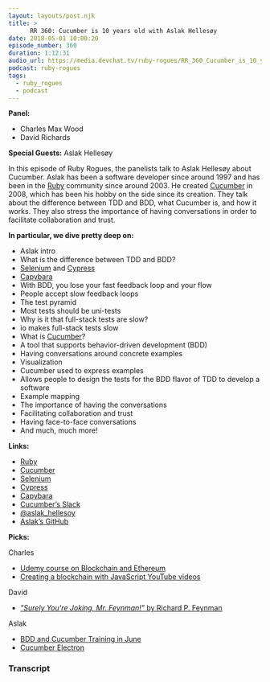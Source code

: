 ```yaml
---
layout: layouts/post.njk
title: >
      RR 360: Cucumber is 10 years old with Aslak Hellesøy
date: 2018-05-01 10:00:20
episode_number: 360
duration: 1:12:31
audio_url: https://media.devchat.tv/ruby-rogues/RR_360_Cucumber_is_10_years_old_with_Aslak_Hellesoy.mp3
podcast: ruby-rogues
tags: 
  - ruby_rogues
  - podcast
---
```


 **Panel:**

- Charles Max Wood
- David Richards

**Special Guests:** Aslak Hellesøy

In this episode of Ruby Rogues, the panelists talk to Aslak Hellesøy about Cucumber. Aslak has been a software developer since around 1997 and has been in the [Ruby](https://www.ruby-lang.org/en/) community since around 2003. He created [Cucumber](https://cucumber.io/) in 2008, which has been his hobby on the side since its creation. They talk about the difference between TDD and BDD, what Cucumber is, and how it works. They also stress the importance of having conversations in order to facilitate collaboration and trust.

**In particular, we dive pretty deep on:**

- Aslak intro
- What is the difference between TDD and BDD?
- [Selenium](https://www.seleniumhq.org/) and [Cypress](https://www.cypress.io/)
- [Capybara](http://teamcapybara.github.io/capybara/)
- With BDD, you lose your fast feedback loop and your flow
- People accept slow feedback loops
- The test pyramid
- Most tests should be uni-tests
- Why is it that full-stack tests are slow?
- io makes full-stack tests slow
- What is [Cucumber](https://cucumber.io/)?
- A tool that supports behavior-driven development (BDD)
- Having conversations around concrete examples
- Visualization
- Cucumber used to express examples
- Allows people to design the tests for the BDD flavor of TDD to develop a software
- Example mapping
- The importance of having the conversations
- Facilitating collaboration and trust
- Having face-to-face conversations
- And much, much more!

**Links:**

- [Ruby](https://www.ruby-lang.org/en/)
- [Cucumber](https://cucumber.io/)
- [Selenium](https://www.seleniumhq.org/)
- [Cypress](https://www.cypress.io/)
- [Capybara](http://teamcapybara.github.io/capybara/)
- [Cucumber’s Slack](https://cucumber.io/support#slack)
- [@aslak\_hellesoy](https://twitter.com/aslak_hellesoy?ref_src=twsrc%255Egoogle%257Ctwcamp%255Eserp%257Ctwgr%255Eauthor)
- [Aslak’s GitHub](https://github.com/aslakhellesoy)

**Picks:**

Charles

- [Udemy course on Blockchain and Ethereum](https://www.udemy.com/blockchain-developer/)
- [Creating a blockchain with JavaScript YouTube videos](https://www.youtube.com/watch?v=zVqczFZr124)

David

- [_"Surely You're Joking, Mr. Feynman!"_ by Richard P. Feynman](https://www.amazon.com/Surely-Youre-Joking-Mr-Feynman-ebook/dp/B003V1WXKU)

Aslak

- [BDD and Cucumber Training in June](https://cucumber.io/events/approved-trainer-program-chicago)
- [Cucumber Electron](https://github.com/cucumber/cucumber-electron)


### Transcript


